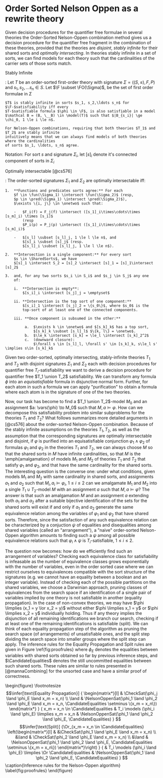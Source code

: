 Order Sorted Nelson Oppen as a rewrite theory
=============================================

Given decision procedures for the quantifier free formulae in several theories the Order-Sorted
Nelson-Oppen combination method gives us a decision procedure for the quantifier free fragment in
the combination of these theories, provided that the theories are *disjoint*, *stably infinite* for their shared
sorts and *optimally intersecting*. In theories stably infinite in a set of sorts, we can find models for each theory
such that the cardinalities of the carrier sets of those sorts match.

Stably Infinite

:   Let $T$ be an order-sorted first-order theory with signature $\Sigma = ((S, \le), F, P)$ and
    $s_1, s_2,\ldots s_n \in S$. Let $\F \subset \FO(\Sigma)$, be the set of first order formulae in
    $\Sigma$

    $T$ is stably infinite in sorts $s_1, s_2,\ldots s_n$ for $\F-$satisfiability iff every
    $T-$satisfiable formula $\phi \in \F$, is also satisfiable in a model
    $\mathcal B = (B, \__B) \in \model(T)$ such that $|B_{s_i}| \ge \chi_0, 1 \le i \le n$.

    For Nelson-Oppen combinations, requiring that both theories $T_1$ and $T_2$ are stably infinite
    intuitively means that we can always find models of both theories where the cardinalities
    of sorts $s_1, \ldots, s_n$ agree.

Notation: For sort $s$ and signature $\Sigma_i$, let $[s]_i$ denote it's
connected component of sorts in $\Sigma_i$

Optimally intersectable [@cs576]

:   The order-sorted signatures $\Sigma_1$ and $\Sigma_2$ are optimally
    intersectable iff:

    1.  **Functions and predicates sorts agree:** For each
        $f \in \fun(\Sigma_1) \intersect \fun(\Sigma_2)$ (resp,
        $p \in \pred(\Sigma_1) \intersect \pred(\Sigma_2)$),
        $\exists \{i, j\} \in \onetwo$ such that:

        -   $F_i(f) = F_j(f) \intersect ([s_1]_i\times\cdots\times [s_m]_i) \times [s_i]$
            (resp
            $P_i(p) = P_j(p) \intersect ([s_1]_i\times\cdots\times [s_m]_i)$

        -   $[s_l] \subset [s_l]_j, 1 \le l \le n$, and
            $[s]_i \subset [s]_j$ (resp.
            $[s_l]_i \subset [s_l]_j, 1 \le l \le n$).

    2.  **Intersection is a single component:** For every sort
        $s \in \SharedSorts$, we have
        $[s]_1 \intersect S_2 = [s]_2 \intersect [s]_1 = [s]_1\intersect [s]_2$

    3.  and, for any two sorts $s_i \in S_i$ and $s_j \in S_j$ any one
        of:

        i.  **Intersection is empty**:
            $[s_i]_i \intersect [s_j]_j = \emptyset$

        ii. **Intersection is the top sort of one component:**
            $[s_i]_1 \intersect [s_j]_2 = \{s_0\}$, where $s_0$ is the
            top-sort of at least one of the connected components.

        iii. **Once component is subsumed in the other:**

             a.  $\exists k \in \onetwo$ and $[s_k]_k$ has a top sort,
                 $[s_k]_k \subset [s_l]_l$ $\{k, l\} = \onetwo$.
             b.  $\le_k \intersect [s_k] = \le_l \intersect [s_k]_2^2$
             c.  (downward closure):
                 $\forall s \in [s_l]_l, \forall s' \in [s_k]_k, s\le_l s' \implies s\in [s_k]_k$


Given two order-sorted, optimally intersecting, stably-infinite theories $T_1$ and $T_2$ with
disjoint signatures $\Sigma_1$ and $\Sigma_2$ each with decision procedures for quantifier free
$T_i$-satisfiability we want to derive a decision procedure for quantifier free $T_1 \union T_2$
satisfiability. We can transform any formula $\phi$ into an *equisatisfiable* formula in disjunctive
normal form. Further, for each atom in such a formula we can apply "purification" to obtain a
formula where each atom is in the signature of one of the two theories.

Now, our task has become to find a $T_1 \union T_2$-model $M_0$ and an assignment
$a: \vars(\phi) \to M_0$ such that $M,a \models \varphi$. How can we decompose this
satisfiability problem into similar subproblems for the theories $T_{1}$ and $T_{2}$? What follows
summarizes more detailed arguments in [@cs576] about the order-sorted Nelson-Oppen combination.
Because of the stably infinite assumptions on the theories $T_{1},T_{2}$, as well as the assumption
that the corresponding signatures are optimally intersectable and disjoint, if $\varphi$ is purified
into an equisatisfiable conjunction $\varphi_{1} \wedge \varphi_{2}$ of formulas $\varphi_{1}$ and
$\varphi_{2}$ in the theories $T_{1}$ and $T_{2}$, we can always choose $M$ so that the shared sorts
in $M$ have infinite cardinalities, so that $M$ is the \emph{amalgamation} of models $M_1$ and $M_2$
of theories $T_{1}$ and $T_{2}$ that satisfy $\varphi_{1}$ and $\varphi_{2}$, and that have the same
cardinality for the shared sorts. The interesting question is the converse one: under what
conditions, given models $M_1$ and $M_2$ with same cardinality in shared sorts, and assignments
$a_{1}$ and $a_{2}$ such that $M_{i},a_{i} \models \varphi_{i}$, $1 \leq i \leq 2$ can we amalgamate
$M_1$ and $M_2$ into a single $T_{1} \cup T_{2}$-model $M$ with an assignment $a$ such that
$M,a \models \varphi$? The answer is that such an amalgamation $M$ and an assignment $a$ extending
both $a_{1}$ and $a_{2}$ after a suitable bijective identification of the sets for the shared sorts
will exist if and only if $a_{1}$ and $a_{2}$ generate the same equivalence relation among the
variables of $\varphi_{1}$ and $\varphi_{2}$ that have shared sorts. Therefore, since the
satisfaction of any such equivalence relation can be characterized by a conjuction $\psi$ of
equalities and disequalities among shared variables (called an "arrangement"), a "naive"
order-sorted Nelson-Oppen algorithm amounts to finding such a $\psi$ among all possible equivalence
relations such that $\varphi_{i}\wedge \psi$ is $T_{i}$-satisfiable, $1 \leq i \leq 2$.

The question now becomes: how do we efficiently find such an arrangement of variables? Checking each
equivalence class for satisfiability is infeasable as the number of equivalence classes grows
exponentially with the number of variables, even in the order sorted case where we can restrict
ourselves to equivalences compatible with the sort structure of the signatures (e.g. we cannot have
an equality between a boolean and an integer variable). Instead of checking each of the possible
partitions on the shared variables, we choose a Darwinian approach, pruning classes of equivalences
from the search space if an identification of a single pair of variables implied by one theory is
not satisfiable in another (equality propagation). In the case of non-convex theories, we may have
$\phi \limplies (x_1 = y \lor x_2 = y)$ without either $\phi \limplies x_1 = y$ or
$\phi \limplies x_2 = y$ individually holding. Thus if any theory implies the disjunction of all
remaining identifications we branch our search, checking if at least one of the remaining
identifications is satisfiable (split). We can think of each equality propagation step of the
algorithm as pruning the search space (of arrangements) of unsatisfiable ones, and the split step
dividing the search space into smaller groups where the split step can apply. The inference rules
for the Equality Propagation and Split rules are given in Figure \ref{fig:proofrules} where $\phi_{E}$
denotes the equalities between variables with shared sorts obtained so far by previous inference
steps, and $\CandidateEqualities$ denotes the still uncommitted equalities between such shared
sorts. These rules are similar to rules presented in [@mannaCombining] for the unsorted case and
have a similar proof of correctness.

\begin{figure}
\footnotesize
$$\infer[\text{Equality Propagation}]
{ \begin{matrix*}[l]
        & \CheckSat(\phi_j \land \phi_E \land x_m = x_n) \\
  \land & \NelsonOppenSat(\phi_1 \land \phi_2 \land \phi_E \land x_m = x_n, \CandidateEqualities \setminus \{x_m = x_n\})
  \end{matrix*}
}
{ x_m = x_n \in \CandidateEqualities
& T_i \models (\phi_i \land \phi_E) \limplies x_m = x_n
& \NelsonOppenSat(\phi_1 \land \phi_2 \land \phi_E, \CandidateEqualities)
}
$$
$$\infer[\text{Split}]
{\Or_{x_m = x_n \in \CandidateEqualities}
 \left(\begin{matrix*}[l]
      &      &\CheckSat(\phi_1 \land \phi_E \land x_m = x_n) \\
      &\land & \CheckSat(\phi_2 \land \phi_E \land x_m = x_n) \\
      &\land & \NelsonOppenSat(\phi_1 \land \phi_2 \land \phi_E, \CandidateEqualities \setminus \{x_m = x_n\})
 \end{matrix*}\right)
}
{
& T_i \models (\phi_i \land \phi_E) \limplies \Or \CandidateEqualities
& \NelsonOppenSat(\phi_1 \land \phi_2 \land \phi_E, \CandidateEqualities)
}
$$
\caption{Inference rules for the Nelson-Oppen algorithm}
\label{fig:proofrules}
\end{figure}

